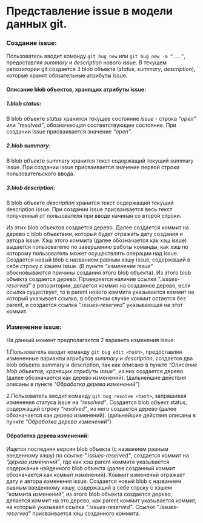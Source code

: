 # Представление issue в модели данных git.

### Создание issue:
Пользователь вводит команду `git bug new` или `git bug new -m “...”`, предоставляя *summary* и *description* нового issue. В текущем репозитории git создается 3 blob объекта (*status*, *summary*, *description*), которые хранят обязательные атрибуты issue. 

#### Описание blob объектов, хранящих атрибуты issue:

##### 1.blob status:
В blob объекте *status* хранится текущее состояние *issue* - строка *“open”* или *“resolved”*, обозначающая соответствующее состояние. При создании issue присваивается значение *“open”*.

##### 2.blob summary:
В blob объекте summary хранится текст содержащий текущий summary issue. При создании issue присваивается значение первой строки пользовательского ввода.

##### 3.blob description:
В blob объекте *description* хранится текст содержащий текущий description issue. При создании issue присваивается весь текст полученный от пользователя при вводе начиная со второй строки.

Из этих blob объектов создается дерево. Далее создается коммит на дерево с blob объектами, который будет отражать дату создания и автора issue. Хэш этого коммита (далее обозначается как хэш issue) выдается пользователю по завершению работы команды, как хэш по которому пользователь может осуществлять операции над issue.
Создается новый blob с названием равным хэшу issue, содержащий в себе строку с хэшем issue. (В пункте *“изменение issue”* обосновываются причины создания этого blob объекта). Из этого blob объекта создается дерево. Проверяется наличие ссылки *".issues-reserved"* в репозитории, делается коммит на созданное дерево, если ссылка существует, то в parent нового коммита указывается коммит на который указывает ссылка, в обратном случае коммит остается без parent, и создается ссылка *".issues-reserved"* указывающая на этот коммит. 

### Изменение issue:

На данный момент предполагается 2 варианта изменения issue:

1.Пользователь вводит команду `git bug edit <hash>`, предоставляя измененные варианты атрибутов *summary* и *description*, создается два blob объекта summary и description, так как описано в пункте *“Описание blob объектов, хранящих атрибуты issue”*, из них создается дерево (далее обозначается как дерево изменений). (дальнейшие действия описаны в пункте *“Обработка дерева изменений”*)

2.Пользователь вводит команду `git bug resolve <hash>`, запрашивая изменения статуса issue на *“resolved”*. Создается blob объект status, содержащий строку *“resolved”*, из него создается дерево (далее обозначается как дерево изменений). (дальнейшие действия описаны в пункте *“Обработка дерева изменений”*)

#### Обработка дерева изменений:

Ищется последняя версия blob объекта (с названием равным введенному хэшу) по ссылке *".issues-reserved"*, создается коммит на *“дерево изменений”*, где как хэш parent коммита указывается содержание найденного blob объекта (далее созданный коммит обозначается как коммит изменений). Коммит изменений отражает дату и автора изменения issue.
Создается новый blob с названием равным введенному хэшу, содержащий в себе строку с хэшем “коммита изменений”, из этого blob объекта создается дерево, делается коммит на это дерево, как parent коммит указывается коммит, на который указывает ссылка *".issues-reserved"*. Ссылке *".issues-reserved"* присваивается хэш созданного коммита.
